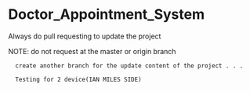 # Doctor_Appointment_System

Always do pull requesting to update the project

NOTE: do not request at the master or origin branch
     
      create another branch for the update content of the project . . .

      Testing for 2 device(IAN MILES SIDE)

